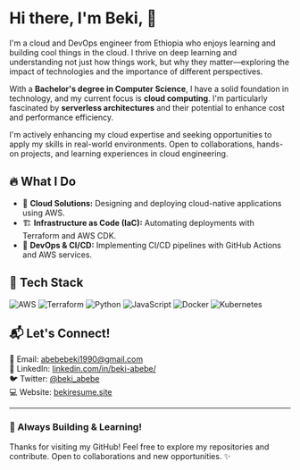 # Hi there, I'm **Beki**, 👋

I'm a cloud and DevOps engineer from Ethiopia who enjoys learning and building cool things in the cloud. I thrive on deep learning and understanding not just how things work, but why they matter—exploring the impact of technologies and the importance of different perspectives.

With a **Bachelor's degree in Computer Science**, I have a solid foundation in technology, and my current focus is **cloud computing**. I'm particularly fascinated by **serverless architectures** and their potential to enhance cost and performance efficiency.

I'm actively enhancing my cloud expertise and seeking opportunities to apply my skills in real-world environments. Open to collaborations, hands-on projects, and learning experiences in cloud engineering.
## 🔥 What I Do
- 🚀 **Cloud Solutions:** Designing and deploying cloud-native applications using AWS.
- 🏗 **Infrastructure as Code (IaC):** Automating deployments with Terraform and AWS CDK.
- 📡 **DevOps & CI/CD:** Implementing CI/CD pipelines with GitHub Actions and AWS services.

## 🔧 Tech Stack
![AWS](https://img.shields.io/badge/AWS-%23FF9900.svg?style=flat&logo=amazonaws&logoColor=white) 
![Terraform](https://img.shields.io/badge/Terraform-%235835CC.svg?style=flat&logo=terraform&logoColor=white) 
![Python](https://img.shields.io/badge/Python-%233776AB.svg?style=flat&logo=python&logoColor=white) 
![JavaScript](https://img.shields.io/badge/JavaScript-%23F7DF1E.svg?style=flat&logo=javascript&logoColor=black) 
![Docker](https://img.shields.io/badge/Docker-%230099E5.svg?style=flat&logo=docker&logoColor=white)
![Kubernetes](https://img.shields.io/badge/Kubernetes-%23326CE5.svg?style=flat&logo=kubernetes&logoColor=white)

## 📬 Let's Connect!
📧 Email: [abebebeki1990@gmail.com](mailto:abebebeki1990@gmail.com.com)  
🔗 LinkedIn: [linkedin.com/in/beki-abebe/](https://www.linkedin.com/in/beki-abebe/)  
🐦 Twitter: [@beki_abebe](https://x.com/beki_abebe)  
💻 Website: [bekiresume.site](https://bekiresume.site)  

---
### 🚀 Always Building & Learning! 
Thanks for visiting my GitHub! Feel free to explore my repositories and contribute. Open to collaborations and new opportunities. ✨
